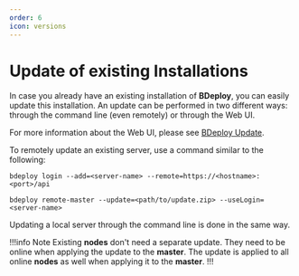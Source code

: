 ```yaml
---
order: 6
icon: versions
---
```


# Update of existing Installations

In case you already have an existing installation of **BDeploy**, you can easily update this installation. An update can be performed in two different ways: through the command line (even remotely) or through the Web UI.

For more information about the Web UI, please see [BDeploy Update](/experts/system/#bdeploy-update).

To remotely update an existing server, use a command similar to the following:

```
bdeploy login --add=<server-name> --remote=https://<hostname>:<port>/api
```
```
bdeploy remote-master --update=<path/to/update.zip> --useLogin=<server-name>
```

Updating a local server through the command line is done in the same way.

!!!info Note
Existing **nodes** don't need a separate update. They need to be online when applying the update to the **master**. The update is applied to all online **nodes** as well when applying it to the **master**.
!!!
